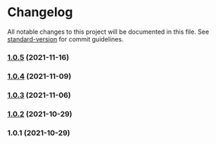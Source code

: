 # Changelog

All notable changes to this project will be documented in this file. See [standard-version](https://github.com/conventional-changelog/standard-version) for commit guidelines.

### [1.0.5](https://github.com/matthill8286/atomic-icon-library/compare/v1.0.4...v1.0.5) (2021-11-16)

### [1.0.4](https://github.com/matthill8286/atomic-icon-library/compare/v1.0.3...v1.0.4) (2021-11-09)

### [1.0.3](https://github.com/matthill8286/atomic-icon-library/compare/v1.0.2...v1.0.3) (2021-11-06)

### [1.0.2](https://github.com/matthill8286/jsx-icon-library/compare/v1.0.1...v1.0.2) (2021-10-29)

### 1.0.1 (2021-10-29)
